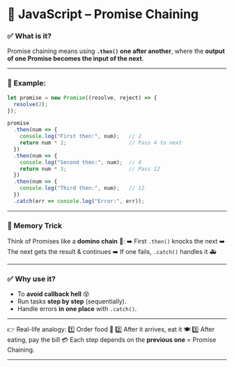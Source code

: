 
# 🔗 JavaScript – Promise Chaining

### ✅ What is it?

Promise chaining means using **`.then()` one after another**, where the **output of one Promise becomes the input of the next**.

---

### 📌 Example:

```js
let promise = new Promise((resolve, reject) => {
  resolve(2);
});

promise
  .then(num => {
    console.log("First then:", num);   // 2
    return num * 2;                    // Pass 4 to next
  })
  .then(num => {
    console.log("Second then:", num);  // 4
    return num * 3;                    // Pass 12
  })
  .then(num => {
    console.log("Third then:", num);   // 12
  })
  .catch(err => console.log("Error:", err));
```

---

### 🧠 Memory Trick

Think of Promises like a **domino chain** 🎲:
➡️ First `.then()` knocks the next
➡️ The next gets the result & continues
➡️ If one fails, `.catch()` handles it 🚑

---

### ✅ Why use it?

* To **avoid callback hell** 😵
* Run tasks **step by step** (sequentially).
* Handle errors **in one place** with `.catch()`.

---

👉 Real-life analogy:
1️⃣ Order food 🍔
2️⃣ After it arrives, eat it 🍽️
3️⃣ After eating, pay the bill 💳
Each step depends on the **previous one** = Promise Chaining.

---